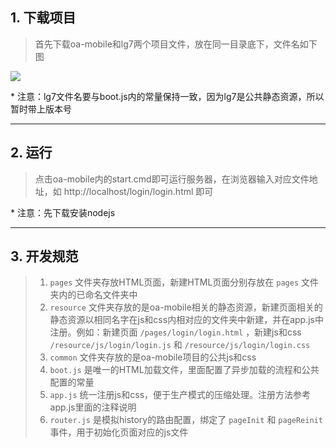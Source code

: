 ## 1. 下载项目
> 首先下载oa-mobile和lg7两个项目文件，放在同一目录底下，文件名如下图

![](http://ojx5001x4.bkt.clouddn.com/oa_teach_01.png)

\* 注意：lg7文件名要与boot.js内的常量保持一致，因为lg7是公共静态资源，所以暂时带上版本号

---

## 2. 运行
> 点击oa-mobile内的start.cmd即可运行服务器，在浏览器输入对应文件地址，如 http://localhost/login/login.html 即可

\* 注意：先下载安装nodejs

---

## 3. 开发规范
> 1. `pages` 文件夹存放HTML页面，新建HTML页面分别存放在 `pages` 文件夹内的已命名文件夹中
> 2. `resource` 文件夹存放的是oa-mobile相关的静态资源，新建页面相关的静态资源以相同名字在js和css内相对应的文件夹中新建，并在app.js中注册。例如：新建页面 `/pages/login/login.html` ，新建js和css `/resource/js/login/login.js` 和 `/resource/js/login/login.css`
> 3. `common` 文件夹存放的是oa-mobile项目的公共js和css
> 4. `boot.js` 是唯一的HTML加载文件，里面配置了异步加载的流程和公共配置的常量
> 5. `app.js` 统一注册js和css，便于生产模式的压缩处理。注册方法参考app.js里面的注释说明
> 6. `router.js` 是模拟history的路由配置，绑定了 `pageInit` 和 `pageReinit` 事件，用于初始化页面对应的js文件
